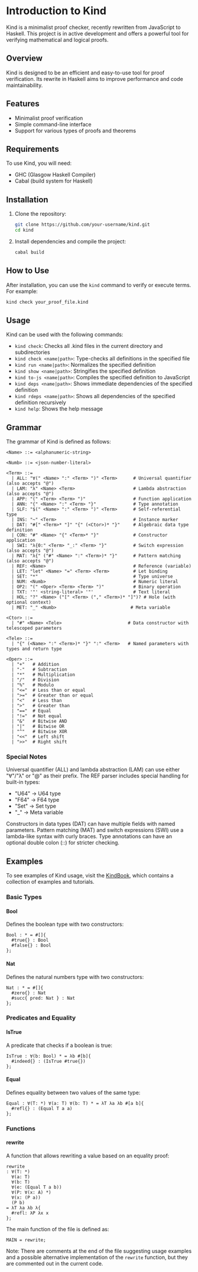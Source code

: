 # Introduction to Kind

Kind is a minimalist proof checker, recently rewritten from JavaScript to Haskell. This project is in active development and offers a powerful tool for verifying mathematical and logical proofs.

## Overview

Kind is designed to be an efficient and easy-to-use tool for proof verification. Its rewrite in Haskell aims to improve performance and code maintainability.

## Features

- Minimalist proof verification
- Simple command-line interface
- Support for various types of proofs and theorems

## Requirements

To use Kind, you will need:

- GHC (Glasgow Haskell Compiler)
- Cabal (build system for Haskell)

## Installation

1. Clone the repository:

   ```sh
   git clone https://github.com/your-username/kind.git
   cd kind
   ```

2. Install dependencies and compile the project:

   ```sh
   cabal build
   ```

## How to Use

After installation, you can use the `kind` command to verify or execute terms. For example:

  ```sh
  kind check your_proof_file.kind
  ```

## Usage

Kind can be used with the following commands:

- `kind check`: Checks all .kind files in the current directory and subdirectories
- `kind check <name|path>`: Type-checks all definitions in the specified file
- `kind run <name|path>`: Normalizes the specified definition
- `kind show <name|path>`: Stringifies the specified definition
- `kind to-js <name|path>`: Compiles the specified definition to JavaScript
- `kind deps <name|path>`: Shows immediate dependencies of the specified definition
- `kind rdeps <name|path>`: Shows all dependencies of the specified definition recursively
- `kind help`: Shows the help message


## Grammar

The grammar of Kind is defined as follows:

```bnf
<Name> ::= <alphanumeric-string>

<Numb> ::= <json-number-literal>

<Term> ::=
  | ALL: "∀(" <Name> ":" <Term> ")" <Term>      # Universal quantifier (also accepts "@")
  | LAM: "λ" <Name> <Term>                      # Lambda abstraction (also accepts "@")
  | APP: "(" <Term> <Term> ")"                  # Function application
  | ANN: "{" <Name> ":" <Term> "}"              # Type annotation
  | SLF: "$(" <Name> ":" <Term> ")" <Term>      # Self-referential type
  | INS: "~" <Term>                             # Instance marker
  | DAT: "#[" <Term>* "]" "{" (<Ctor>)* "}"     # Algebraic data type definition
  | CON: "#" <Name> "{" <Term>* "}"             # Constructor application
  | SWI: "λ{0:" <Term> "_:" <Term> "}"          # Switch expression (also accepts "@")
  | MAT: "λ{" ("#" <Name> ":" <Term>)* "}"      # Pattern matching (also accepts "@")
  | REF: <Name>                                 # Reference (variable)
  | LET: "let" <Name> "=" <Term> <Term>         # Let binding
  | SET: "*"                                    # Type universe
  | NUM: <Numb>                                 # Numeric literal
  | OP2: "(" <Oper> <Term> <Term> ")"           # Binary operation
  | TXT: '"' <string-literal> '"'               # Text literal
  | HOL: "?" <Name> ("[" <Term> ("," <Term>)* "]")? # Hole (with optional context)
  | MET: "_" <Numb>                            # Meta variable

<Ctor> ::=
  | "#" <Name> <Tele>                         # Data constructor with telescoped parameters

<Tele> ::=
  | "{" (<Name> ":" <Term>)* "}" ":" <Term>   # Named parameters with types and return type

<Oper> ::=
  | "+"   # Addition
  | "-"   # Subtraction
  | "*"   # Multiplication
  | "/"   # Division
  | "%"   # Modulo
  | "<="  # Less than or equal
  | ">="  # Greater than or equal
  | "<"   # Less than
  | ">"   # Greater than
  | "=="  # Equal
  | "!="  # Not equal
  | "&"   # Bitwise AND
  | "|"   # Bitwise OR
  | "^"   # Bitwise XOR
  | "<<"  # Left shift
  | ">>"  # Right shift

```

### Special Notes

Universal quantifier (ALL) and lambda abstraction (LAM) can use either "∀"/"λ" or "@" as their prefix.
The REF parser includes special handling for built-in types:

- "U64" → U64 type
- "F64" → F64 type
- "Set" → Set type
- "_" → Meta variable

Constructors in data types (DAT) can have multiple fields with named parameters.
Pattern matching (MAT) and switch expressions (SWI) use a lambda-like syntax with curly braces.
Type annotations can have an optional double colon (::) for stricter checking.


## Examples

To see examples of Kind usage, visit the [KindBook](https://github.com/HigherOrderCO/KindBook), which contains a collection of examples and tutorials.

### Basic Types

#### Bool

Defines the boolean type with two constructors:

```kind
Bool : * = #[]{
  #true{} : Bool
  #false{} : Bool
};
```

#### Nat

Defines the natural numbers type with two constructors:

```kind
Nat : * = #[]{
  #zero{} : Nat
  #succ{ pred: Nat } : Nat
};
```

### Predicates and Equality

#### IsTrue

A predicate that checks if a boolean is true:

```kind
IsTrue : ∀(b: Bool) * = λb #[b]{
  #indeed{} : (IsTrue #true{})
};
```

#### Equal

Defines equality between two values of the same type:

```kind
Equal : ∀(T: *) ∀(a: T) ∀(b: T) * = λT λa λb #[a b]{
  #refl{} : (Equal T a a)
};
```

### Functions

#### rewrite

A function that allows rewriting a value based on an equality proof:

```kind
rewrite
: ∀(T: *)
  ∀(a: T)
  ∀(b: T)
  ∀(e: (Equal T a b))
  ∀(P: ∀(x: A) *)
  ∀(x: (P a))
  (P b)
= λT λa λb λ{
  #refl: λP λx x
};
```

The main function of the file is defined as:

```kind
MAIN = rewrite;
```

Note: There are comments at the end of the file suggesting usage examples and a possible alternative implementation of the `rewrite` function, but they are commented out in the current code.
